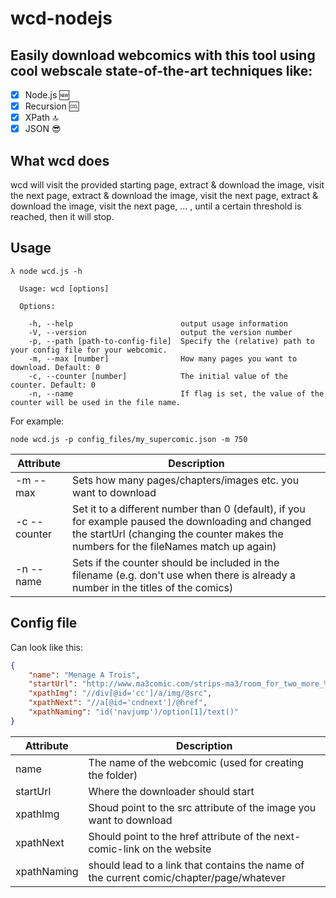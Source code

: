# wcd-nodejs 

## Easily download webcomics with this tool using **cool** **webscale** **state-of-the-art** techniques like:

- [x] Node.js :new:
- [x] Recursion :cool:
- [x] XPath :top:
- [x] JSON :sunglasses:

## What wcd does
wcd will visit the provided starting page, extract & download the image, visit the next page, extract & download the image, visit the next page, extract & download the image, visit the next page, ... , until a certain threshold is reached, then it will stop.

## Usage
```
λ node wcd.js -h                                                                                               
                                                                                                               
  Usage: wcd [options]                                                                                         
                                                                                                               
  Options:                                                                                                     
                                                                                                               
    -h, --help                        output usage information                                                 
    -V, --version                     output the version number                                                
    -p, --path [path-to-config-file]  Specify the (relative) path to your config file for your webcomic.       
    -m, --max [number]                How many pages you want to download. Default: 0                          
    -c, --counter [number]            The initial value of the counter. Default: 0                             
    -n, --name                        If flag is set, the value of the counter will be used in the file name.  
```

For example: 
```
node wcd.js -p config_files/my_supercomic.json -m 750
```

| Attribute    	| Description                                                                                                                                                                                 	|
|--------------	|---------------------------------------------------------------------------------------------------------------------------------------------------------------------------------------------	|
| -m --max     	| Sets how many pages/chapters/images etc. you want to download                                                                                                                               	|
| -c --counter 	| Set it to a different number than 0 (default), if you for example paused the downloading and changed the startUrl (changing the counter makes the numbers for the fileNames match up again) 	|
| -n --name    	| Sets if the counter should be included in the filename (e.g. don't use when there is already a number in the titles of the comics)                                                          	|


## Config file

Can look like this:
```json
{
	"name": "Menage A Trois",
	"startUrl": "http://www.ma3comic.com/strips-ma3/room_for_two_more_%28vol1%29",
	"xpathImg": "//div[@id='cc']/a/img/@src",
	"xpathNext": "//a[@id='cndnext']/@href",
	"xpathNaming": "id('navjump')/option[1]/text()"
}
```

| Attribute   	| Description                                                                             	|
|-------------	|-----------------------------------------------------------------------------------------	|
| name        	| The name of the webcomic (used for creating the folder)                                 	|
| startUrl    	| Where the downloader should start                                                       	|
| xpathImg    	| Shoud point to the src attribute of the image you want to download                      	|
| xpathNext   	| Should point to the href attribute of the next-comic-link on the website                	|
| xpathNaming 	| should lead to a link that contains the name of the current comic/chapter/page/whatever 	|
